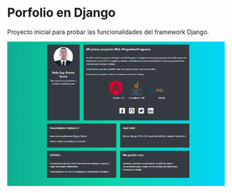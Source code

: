 # Porfolio en Django

Proyecto inicial para probar las funcionalidades del framework Django.


![Image text](https://github.com/artssoria/python-cv/blob/main/captura-web.PNG)
